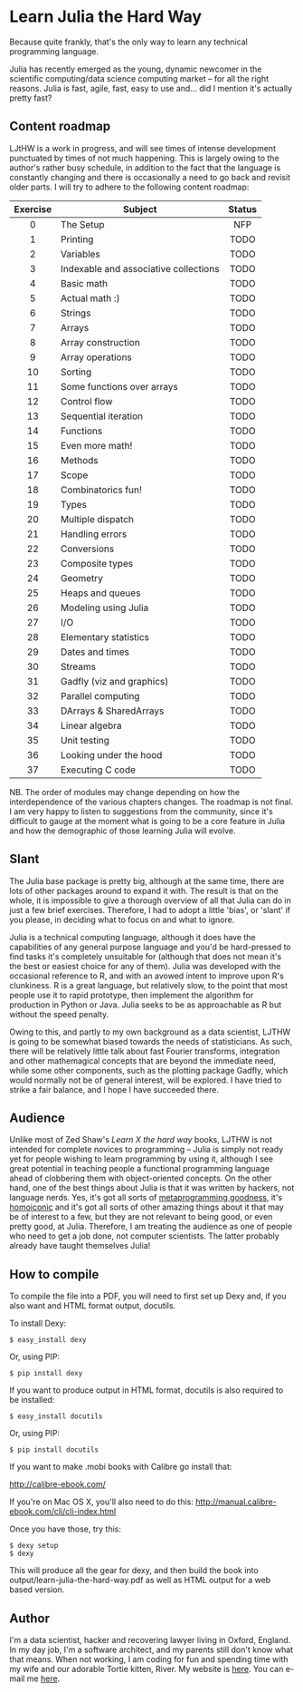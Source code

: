 # Learn Julia the Hard Way

Because quite frankly, that's the only way to learn any technical programming language.

Julia has recently emerged as the young, dynamic newcomer in the scientific computing/data science computing market – for all the right reasons. Julia is fast, agile, fast, easy to use and... did I mention it's actually pretty fast?


## Content roadmap

LJtHW is a work in progress, and will see times of intense development punctuated by times of not much happening. This is largely owing to the author's rather busy schedule, in addition to the fact that the language is constantly changing and there is occasionally a need to go back and revisit older parts. I will try to adhere to the following content roadmap:

| Exercise | Subject                                         | Status         |
|:--------:|-------------------------------------------------|:--------------:|
| 0        | The Setup                                       | NFP	          |
| 1        | Printing                                        | TODO           |
| 2		   | Variables										 | TODO			  |
| 3		   | Indexable and associative collections			 | TODO	          |				
| 4        | Basic math 									 | TODO			  |
| 5		   | Actual math :)									 | TODO			  |
| 6 	   | Strings										 | TODO			  |
| 7        | Arrays											 | TODO			  |
| 8		   | Array construction								 | TODO			  |
| 9		   | Array operations								 | TODO			  |
| 10	   | Sorting										 | TODO			  |
| 11	   | Some functions over arrays						 | TODO			  |
| 12	   | Control flow									 | TODO			  |
| 13	   | Sequential iteration							 | TODO			  |
| 14	   | Functions										 | TODO			  |
| 15	   | Even more math! 								 | TODO			  |
| 16	   | Methods										 | TODO			  |
| 17	   | Scope											 | TODO			  |
| 18	   | Combinatorics fun! 							 | TODO			  |
| 19	   | Types											 | TODO			  |
| 20	   | Multiple dispatch								 | TODO			  |
| 21	   | Handling errors								 | TODO			  |
| 22	   | Conversions								     | TODO			  |
| 23	   | Composite types								 | TODO			  |
| 24	   | Geometry										 | TODO			  |
| 25	   | Heaps and queues								 | TODO			  |
| 26	   | Modeling using Julia							 | TODO			  |
| 27	   | I/O											 | TODO			  |
| 28	   | Elementary statistics							 | TODO			  |
| 29	   | Dates and times							     | TODO			  |
| 30	   | Streams									     | TODO			  |
| 31	   | Gadfly (viz and graphics)					     | TODO			  |
| 32	   | Parallel computing								 | TODO			  |
| 33	   | DArrays & SharedArrays							 | TODO			  |
| 34	   | Linear algebra									 | TODO			  |
| 35	   | Unit testing									 | TODO			  |
| 36	   | Looking under the hood							 | TODO			  |
| 37	   | Executing C code								 | TODO			  |

NB. The order of modules may change depending on how the interdependence of the various chapters changes. The roadmap is not final. I am very happy to listen to suggestions from the community, since it's difficult to gauge at the moment what is going to be a core feature in Julia and how the demographic of those learning Julia will evolve.

## Slant

The Julia base package is pretty big, although at the same time, there are lots of other packages around to expand it with. The result is that on the whole, it is impossible to give a thorough overview of all that Julia can do in just a few brief exercises. Therefore, I had to adopt a little 'bias', or 'slant' if you please, in deciding what to focus on and what to ignore. 

Julia is a technical computing language, although it does have the capabilities of any general purpose language and you'd be hard-pressed to find tasks it's completely unsuitable for (although that does not mean it's the best or easiest choice for any of them). Julia was developed with the occasional reference to R, and with an avowed intent to improve upon R's clunkiness. R is a great language, but relatively slow, to the point that most people use it to rapid prototype, then implement the algorithm for production in Python or Java. Julia seeks to be as approachable as R but without the speed penalty. 

Owing to this, and partly to my own background as a data scientist, LJTHW is going to be somewhat biased towards the needs of statisticians. As such, there will be relatively little talk about fast Fourier transforms, integration and other mathemagical concepts that are beyond the immediate need, while some other components, such as the plotting package Gadfly, which would normally not be of general interest, will be explored. I have tried to strike a fair balance, and I hope I have succeeded there.

## Audience

Unlike most of Zed Shaw's _Learn X the hard way_ books, LJTHW is not intended for complete novices to programming – Julia is simply not ready yet for people wishing to learn programming by using it, although I see great potential in teaching people a functional programming language ahead of clobbering them with object-oriented concepts. On the other hand, one of the best things about Julia is that it was written by hackers, not language nerds. Yes, it's got all sorts of [metaprogramming goodness](http://docs.julialang.org/en/release-0.3/manual/metaprogramming/), it's [homoiconic](http://c2.com/cgi/wiki?HomoiconicLanguages) and it's got all sorts of other amazing things about it that may be of interest to a few, but they are not relevant to being good, or even pretty good, at Julia. Therefore, I am treating the audience as one of people who need to get a job done, not computer scientists. The latter probably already have taught themselves Julia!

## How to compile

To compile the file into a PDF, you will need to first set up Dexy and, if you also want and HTML format output, docutils.

To install Dexy:

    $ easy_install dexy

Or, using PIP:

    $ pip install dexy

If you want to produce output in HTML format, docutils is also required to be 
installed:

    $ easy_install docutils

Or, using PIP:

    $ pip install docutils

If you want to make .mobi books with Calibre go install that:

http://calibre-ebook.com/

If you're on Mac OS X, you'll also need to do this:
http://manual.calibre-ebook.com/cli/cli-index.html

Once you have those, try this:

    $ dexy setup
    $ dexy

This will produce all the gear for dexy, and then build the book
into output/learn-julia-the-hard-way.pdf as well as HTML output for a web based version.


## Author

I'm a data scientist, hacker and recovering lawyer living in Oxford, England. In my day job, I'm a software architect, and my parents still don't know what that means. When not working, I am coding for fun and spending time with my wife and our adorable Tortie kitten, River. My website is [here](http://www.chrisvoncsefalvay.com). You can e-mail me [here](mailto:chris[AT]chrisvoncsefalvay[DOT]com).
